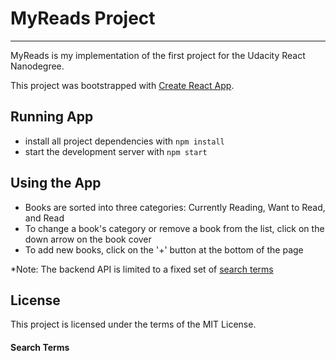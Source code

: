 # MyReads Project
---

MyReads is my implementation of the first project for the Udacity React Nanodegree.

This project was bootstrapped with [Create React App](https://github.com/facebookincubator/create-react-app).

## Running App

* install all project dependencies with `npm install`
* start the development server with `npm start`

## Using the App
* Books are sorted into three categories: Currently Reading, Want to Read, and Read
* To change a book's category or remove a book from the list, click on the down arrow on the book cover
* To add new books, click on the '+' button at the bottom of the page

*Note: The backend API is limited to a fixed set of [search terms](#search-terms)

## License

This project is licensed under the terms of the MIT License.



#### Search Terms
